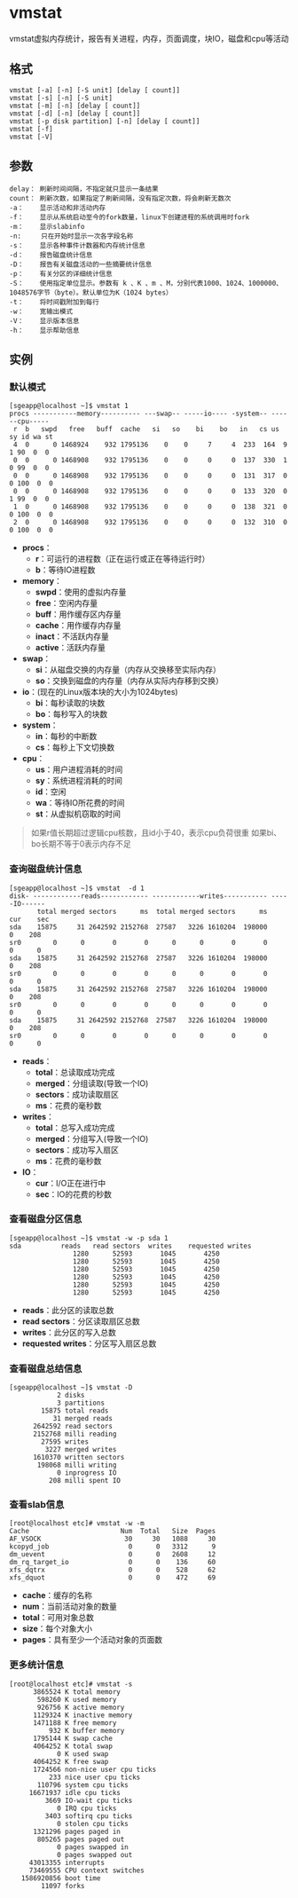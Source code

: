 #  vmstat

vmstat虚拟内存统计，报告有关进程，内存，页面调度，块IO，磁盘和cpu等活动

## 格式

```shell
vmstat [-a] [-n] [-S unit] [delay [ count]]
vmstat [-s] [-n] [-S unit]
vmstat [-m] [-n] [delay [ count]]
vmstat [-d] [-n] [delay [ count]]
vmstat [-p disk partition] [-n] [delay [ count]]
vmstat [-f]
vmstat [-V]
```

## 参数

```shell
delay： 刷新时间间隔，不指定就只显示一条结果
count： 刷新次数，如果指定了刷新间隔，没有指定次数，将会刷新无数次
-a：    显示活动和非活动内存
-f：    显示从系统启动至今的fork数量，linux下创建进程的系统调用时fork
-m：	   显示slabinfo
-n:     只在开始时显示一次各字段名称
-s：    显示各种事件计数器和内存统计信息
-d：    报告磁盘统计信息
-D：    报告有关磁盘活动的一些摘要统计信息
-p：	   有关分区的详细统计信息
-S：    使用指定单位显示。参数有 k 、K 、m 、M，分别代表1000、1024、1000000、1048576字节（byte）。默认单位为K（1024 bytes）
-t：    将时间戳附加到每行
-w：    宽输出模式
-V：    显示版本信息
-h：	   显示帮助信息
```

## 实例

### 默认模式

```shell
[sgeapp@localhost ~]$ vmstat 1
procs -----------memory---------- ---swap-- -----io---- -system-- ------cpu-----
 r  b   swpd   free   buff  cache   si   so    bi    bo   in   cs us sy id wa st
 4  0      0 1468924    932 1795136    0    0     7     4  233  164  9  1 90  0  0
 0  0      0 1468908    932 1795136    0    0     0     0  137  330  1  0 99  0  0
 0  0      0 1468908    932 1795136    0    0     0     0  131  317  0  0 100  0  0
 0  0      0 1468908    932 1795136    0    0     0     0  133  320  0  1 99  0  0
 1  0      0 1468908    932 1795136    0    0     0     0  138  321  0  0 100  0  0
 2  0      0 1468908    932 1795136    0    0     0     0  132  310  0  0 100  0  0
```

- **procs**：
  - **r**：可运行的进程数（正在运行或正在等待运行时）
  - **b**：等待IO进程数
- **memory**：
  - **swpd**：使用的虚拟内存量
  - **free**：空闲内存量
  - **buff**：用作缓存区内存量
  - **cache**：用作缓存内存量
  - **inact**：不活跃内存量
  - **active**：活跃内存量
- **swap**：
  - **si**：从磁盘交换的内存量（内存从交换移至实际内存）
  - **so**：交换到磁盘的内存量（内存从实际内存移到交换）
- **io**：(现在的Linux版本块的大小为1024bytes)
  - **bi**：每秒读取的块数
  - **bo**：每秒写入的块数
- **system**：
  - **in**：每秒的中断数
  - **cs**：每秒上下文切换数
- **cpu**：
  - **us**：用户进程消耗的时间
  - **sy**：系统进程消耗的时间
  - **id**：空闲
  - **wa**：等待IO所花费的时间
  - **st**：从虚拟机窃取的时间

> 如果r值长期超过逻辑cpu核数，且id小于40，表示cpu负荷很重
> 如果bi、bo长期不等于0表示内存不足

### 查询磁盘统计信息

```shell
[sgeapp@localhost ~]$ vmstat  -d 1
disk- ------------reads------------ ------------writes----------- -----IO------
       total merged sectors      ms  total merged sectors      ms    cur    sec
sda    15875     31 2642592 2152768  27587   3226 1610204  198000      0    208
sr0        0      0       0       0      0      0       0       0      0      0
sda    15875     31 2642592 2152768  27587   3226 1610204  198000      0    208
sr0        0      0       0       0      0      0       0       0      0      0
sda    15875     31 2642592 2152768  27587   3226 1610204  198000      0    208
sr0        0      0       0       0      0      0       0       0      0      0
sda    15875     31 2642592 2152768  27587   3226 1610204  198000      0    208
sr0        0      0       0       0      0      0       0       0      0      0
```

- **reads**：
  - **total**：总读取成功完成
  - **merged**：分组读取(导致一个IO)
  - **sectors**：成功读取扇区
  - **ms**：花费的毫秒数
- **writes**：
  - **total**：总写入成功完成
  - **merged**：分组写入(导致一个IO)
  - **sectors**：成功写入扇区
  - **ms**：花费的毫秒数
- **IO**：
  - **cur**：I/O正在进行中
  - **sec**：IO的花费的秒数

### 查看磁盘分区信息

```shell
[sgeapp@localhost ~]$ vmstat -w -p sda 1
sda          reads   read sectors  writes    requested writes
                1280      52593       1045       4250
                1280      52593       1045       4250
                1280      52593       1045       4250
                1280      52593       1045       4250
                1280      52593       1045       4250
                1280      52593       1045       4250
```

- **reads**：此分区的读取总数
- **read sectors**：分区读取扇区总数
- **writes**：此分区的写入总数
- **requested writes**：分区写入扇区总数

### 查看磁盘总结信息

```shell
[sgeapp@localhost ~]$ vmstat -D
            2 disks 
            3 partitions 
        15875 total reads
           31 merged reads
      2642592 read sectors
      2152768 milli reading
        27595 writes
         3227 merged writes
      1610370 written sectors
       198068 milli writing
            0 inprogress IO
          208 milli spent IO
```

### 查看slab信息

```shell
[root@localhost etc]# vmstat -w -m
Cache                       Num  Total   Size  Pages
AF_VSOCK                     30     30   1088     30
kcopyd_job                    0      0   3312      9
dm_uevent                     0      0   2608     12
dm_rq_target_io               0      0    136     60
xfs_dqtrx                     0      0    528     62
xfs_dquot                     0      0    472     69
```

- **cache**：缓存的名称
- **num**：当前活动对象的数量
- **total**：可用对象总数
- **size**：每个对象大小
- **pages**：具有至少一个活动对象的页面数

### 更多统计信息

```shell
[root@localhost etc]# vmstat -s
      3865524 K total memory
       598260 K used memory
       926756 K active memory
      1129324 K inactive memory
      1471188 K free memory
          932 K buffer memory
      1795144 K swap cache
      4064252 K total swap
            0 K used swap
      4064252 K free swap
      1724566 non-nice user cpu ticks
          233 nice user cpu ticks
       110796 system cpu ticks
     16671937 idle cpu ticks
         3669 IO-wait cpu ticks
            0 IRQ cpu ticks
         3403 softirq cpu ticks
            0 stolen cpu ticks
      1321296 pages paged in
       805265 pages paged out
            0 pages swapped in
            0 pages swapped out
     43013355 interrupts
     73469555 CPU context switches
   1586920856 boot time
        11097 forks
```

